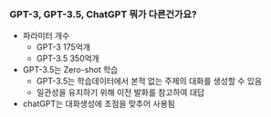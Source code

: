 
### GPT-3, GPT-3.5, ChatGPT 뭐가 다른건가요?

- 파라미터 개수
  - GPT-3 175억개
  - GPT-3.5 350억개
- GPT-3.5는 Zero-shot 학습
  - GPT-3.5는 학습데이터에서 본적 없는 주제의 대화를 생성할 수 있음
  - 일관성을 유지하기 위해 이전 발화를 참고하여 대답
- chatGPT는 대화생성에 초점을 맞추어 사용됨
